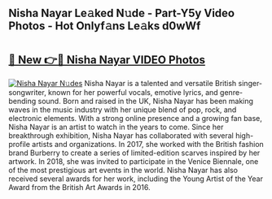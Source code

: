 ## Nisha Nayar Le𝚊ked N𝚞de - Part-Y5y Video Photos - Hot Onlyf𝚊ns Le𝚊ks d0wWf

# <h2><a href="http://ac45197.deff.icu/?id=Nisha+Nayar">🔗 New 👉🔴 Nisha Nayar VIDEO Photos</a></h2>

[![Nisha Nayar N𝚞des](https://i.imgur.com/rIISA9y.gif)](http://ac45197.deff.icu/?id=Nisha+Nayar)
Nisha Nayar is a talented and versatile British singer-songwriter, known for her powerful vocals, emotive lyrics, and genre-bending sound. Born and raised in the UK, Nisha Nayar has been making waves in the music industry with her unique blend of pop, rock, and electronic elements. With a strong online presence and a growing fan base, Nisha Nayar is an artist to watch in the years to come. Since her breakthrough exhibition, Nisha Nayar has collaborated with several high-profile artists and organizations. In 2017, she worked with the British fashion brand Burberry to create a series of limited-edition scarves inspired by her artwork. In 2018, she was invited to participate in the Venice Biennale, one of the most prestigious art events in the world. Nisha Nayar has also received several awards for her work, including the Young Artist of the Year Award from the British Art Awards in 2016.
